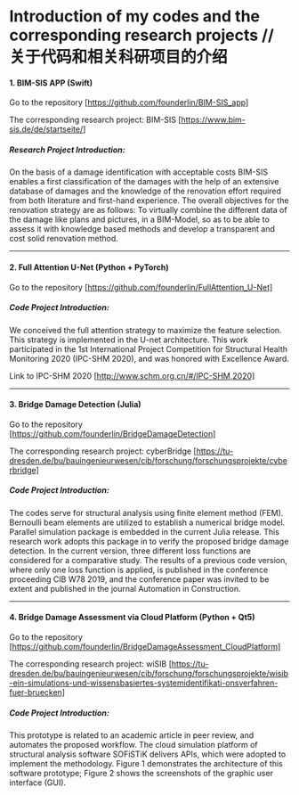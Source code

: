 # Introduction of my codes and the corresponding research projects // 关于代码和相关科研项目的介绍

#### 1.	BIM-SIS APP (Swift)
Go to the repository [https://github.com/founderlin/BIM-SIS_app]

The corresponding research project: BIM-SIS
[https://www.bim-sis.de/de/startseite/]

##### Research Project Introduction:
On the basis of a damage identification with acceptable costs BIM-SIS enables a first classification of the damages with the help of an extensive database of damages and the knowledge of the renovation effort required from both literature and first-hand experience. The overall objectives for the renovation strategy are as follows: To virtually combine the different data of the damage like plans and pictures, in a BIM-Model, so as to be able to assess it with knowledge based methods and develop a transparent and cost solid renovation method.

***

#### 2.	Full Attention U-Net (Python + PyTorch)

Go to the repository [https://github.com/founderlin/FullAttention_U-Net]

##### Code Project Introduction:
We conceived the full attention strategy to maximize the feature selection. This strategy is implemented in the U-net architecture. This work participated in the 1st International Project Competition for Structural Health Monitoring 2020 (IPC-SHM 2020), and was honored with Excellence Award.

Link to IPC-SHM 2020 [http://www.schm.org.cn/#/IPC-SHM,2020]

***

#### 3.	Bridge Damage Detection (Julia)

Go to the repository [https://github.com/founderlin/BridgeDamageDetection]

The corresponding research project: cyberBridge
[https://tu-dresden.de/bu/bauingenieurwesen/cib/forschung/forschungsprojekte/cyberbridge]

##### Code Project Introduction:
The codes serve for structural analysis using finite element method (FEM). Bernoulli beam elements are utilized to establish a numerical bridge model. Parallel simulation package is embedded in the current Julia release. This research work adopts this package in to verify the proposed bridge damage detection. In the current version, three different loss functions are considered for a comparative study. The results of a previous code version, where only one loss function is applied, is published in the conference proceeding CIB W78 2019, and the conference paper was invited to be extent and published in the journal Automation in Construction.

***

#### 4.	Bridge Damage Assessment via Cloud Platform (Python + Qt5)

Go to the repository [https://github.com/founderlin/BridgeDamageAssessment_CloudPlatform]

The corresponding research project: wiSIB
[https://tu-dresden.de/bu/bauingenieurwesen/cib/forschung/forschungsprojekte/wisib-ein-simulations-und-wissensbasiertes-systemidentifikati-onsverfahren-fuer-bruecken]

##### Code Project Introduction:
This prototype is related to an academic article in peer review, and automates the proposed workflow. The cloud simulation platform of structural analysis software SOFiSTiK delivers APIs, which were adopted to implement the methodology. Figure 1 demonstrates the architecture of this software prototype; Figure 2 shows the screenshots of the graphic user interface (GUI).
